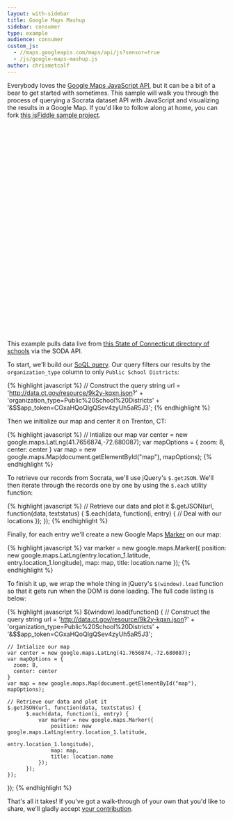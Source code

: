 ```yaml
---
layout: with-sidebar
title: Google Maps Mashup
sidebar: consumer
type: example
audience: consumer
custom_js:
  - //maps.googleapis.com/maps/api/js?sensor=true
  - /js/google-maps-mashup.js
author: chrismetcalf
---
```


Everybody loves the [Google Maps JavaScript API](https://developers.google.com/maps/documentation/javascript/tutorial), but it can be a bit of a bear to get started with sometimes. This sample will walk you through the process of querying a Socrata dataset API with JavaScript and visualizing the results in a Google Map. If you'd like to follow along at home, you can fork [this jsFiddle sample project](http://jsfiddle.net/chrismetcalf/8m2Cs/).

<div id="map" style="height: 480px; width: 640px"><!-- This space intentionally left blank --></div>

This example pulls data live from [this State of Connecticut directory of schools](https://data.ct.gov/Education/Education-Directory/9k2y-kqxn?) via the SODA API.

To start, we'll build our [SoQL query](http://dev.socrata.com/docs/queries.html). Our query filters our results by the `organization_type` column to only `Public School Districts`:

{% highlight javascript %}
// Construct the query string
url = 'http://data.ct.gov/resource/9k2y-kqxn.json?'
      + 'organization_type=Public%20School%20Districts'
      + '&$$app_token=CGxaHQoQlgQSev4zyUh5aR5J3';
{% endhighlight %}

Then we initialize our map and center it on Trenton, CT:

{% highlight javascript %}
// Intialize our map
var center = new google.maps.LatLng(41.7656874,-72.680087);
var mapOptions = {
  zoom: 8,
  center: center
}
var map = new google.maps.Map(document.getElementById("map"), mapOptions);
{% endhighlight %}

To retrieve our records from Socrata, we'll use jQuery's `$.getJSON`. We'll then iterate through the records one by one by using the `$.each` utility function:

{% highlight javascript %}
// Retrieve our data and plot it
$.getJSON(url, function(data, textstatus) {
      $.each(data, function(i, entry) {
        // Deal with our locations
      });
});
{% endhighlight %}

Finally, for each entry we'll create a new Google Maps [Marker](https://developers.google.com/maps/documentation/javascript/markers) on our map:

{% highlight javascript %}
var marker = new google.maps.Marker({
    position: new google.maps.LatLng(entry.location_1.latitude, 
                                     entry.location_1.longitude),
    map: map,
    title: location.name
});
{% endhighlight %}

To finish it up, we wrap the whole thing in jQuery's `$(window).load` function so that it gets run when the DOM is done loading. The full code listing is below:

{% highlight javascript %}
$(window).load(function() {
    // Construct the query string
    url = 'http://data.ct.gov/resource/9k2y-kqxn.json?'
          + 'organization_type=Public%20School%20Districts'
          + '&$$app_token=CGxaHQoQlgQSev4zyUh5aR5J3';
    
    // Intialize our map
    var center = new google.maps.LatLng(41.7656874,-72.680087);
    var mapOptions = {
      zoom: 8,
      center: center
    }
    var map = new google.maps.Map(document.getElementById("map"), mapOptions);
    
    // Retrieve our data and plot it
    $.getJSON(url, function(data, textstatus) {
          $.each(data, function(i, entry) {
              var marker = new google.maps.Marker({
                  position: new google.maps.LatLng(entry.location_1.latitude, 
                                                   entry.location_1.longitude),
                  map: map,
                  title: location.name
              });
          });
    });
});
{% endhighlight %}

That's all it takes! If you've got a walk-through of your own that you'd like to share, we'll gladly accept [your contribution](/contributing.html).
